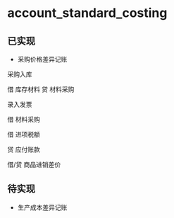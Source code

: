 account_standard_costing
========================

已实现 
------
- 采购价格差异记账

采购入库

  借 库存材料
  贷 材料采购

录入发票

  借 材料采购

  借 进项税额

  贷 应付账款

  借/贷 商品进销差价
  

待实现
------
- 生产成本差异记账
